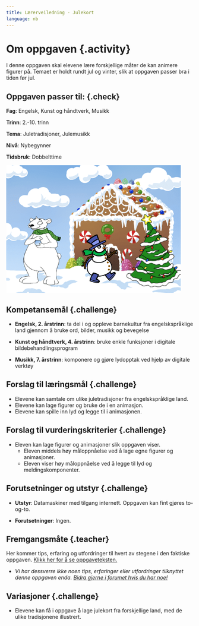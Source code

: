 ```yaml
---
title: Lærerveiledning - Julekort
language: nb
---
```


# Om oppgaven {.activity}
I denne oppgaven skal elevene lære forskjellige måter de kan animere figurer på. Temaet er holdt rundt jul og vinter, slik at oppgaven passer bra i tiden før jul.


## Oppgaven passer til: {.check}
 __Fag__: Engelsk, Kunst og håndtverk, Musikk

__Trinn__: 2.-10. trinn

__Tema__: Juletradisjoner, Julemusikk

__Nivå__: Nybegynner

__Tidsbruk__: Dobbelttime

![](julekort.png)

## Kompetansemål {.challenge}

+ __Engelsk, 2. årstrinn__: ta del i og oppleve barnekultur fra engelskspråklige land gjennom å bruke ord, bilder, musikk og bevegelse

+ __Kunst og håndtverk, 4. årstrinn__: bruke enkle funksjoner i digitale bildebehandlingsprogram

+ __Musikk, 7. årstrinn__: komponere og gjøre lydopptak ved hjelp av digitale verktøy


## Forslag til læringsmål {.challenge}
+ Elevene kan samtale om ulike juletradisjoner fra engelskspråklige land.
+ Elevene kan lage figurer og bruke de i en animasjon.
+ Elevene kan spille inn lyd og legge til i animasjonen.

## Forslag til vurderingskriterier {.challenge}

+ Eleven kan lage figurer og animasjoner slik oppgaven viser.
  + Eleven middels høy måloppnåelse ved å lage egne figurer og animasjoner.
  + Eleven viser høy måloppnåelse ved å legge til lyd og meldingskomponenter.

## Forutsetninger og utstyr {.challenge}

+ __Utstyr__: Datamaskiner med tilgang internett. Oppgaven kan fint gjøres to-og-to.

+ __Forutsetninger__: Ingen.

## Fremgangsmåte {.teacher}
Her kommer tips, erfaring og utfordringer til hvert av stegene i den faktiske oppgaven. <a href="http://oppgaver.kidsakoder.no/scratch/julekort/julekort.html" target="_blank">Klikk her for å se oppgaveteksten.</a>

+ _Vi har dessverre ikke noen tips, erfaringer eller utfordringer tilknyttet denne oppgaven enda. [Bidra gjerne i forumet hvis du har noe!](https://forum.kidsakoder.no/c/oppgaver)_

## Variasjoner {.challenge}
+ Elevene kan få i oppgave å lage julekort fra forskjellige land, med de ulike tradisjonene illustrert.
